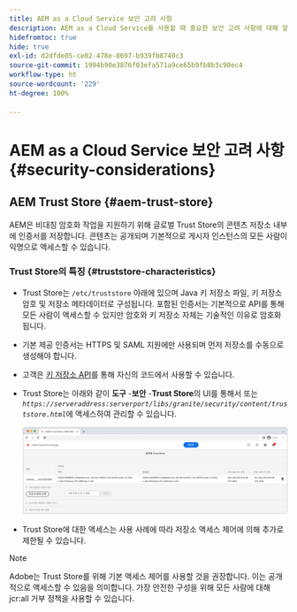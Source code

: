 ```yaml
---
title: AEM as a Cloud Service 보안 고려 사항
description: AEM as a Cloud Service를 사용할 때 중요한 보안 고려 사항에 대해 알아보겠습니다.
hidefromtoc: true
hide: true
exl-id: d2dfde05-ce02-478e-8697-b939fb8740c3
source-git-commit: 1994b90e3876f03efa571a9ce65b9fb8b3c90ec4
workflow-type: ht
source-wordcount: '229'
ht-degree: 100%

---
```


# AEM as a Cloud Service 보안 고려 사항 {#security-considerations}

## AEM Trust Store {#aem-trust-store}

AEM은 비대칭 암호화 작업을 지원하기 위해 글로벌 Trust Store의 콘텐츠 저장소 내부에 인증서를 저장합니다. 콘텐츠는 공개되며 기본적으로 게시자 인스턴스의 모든 사람이 익명으로 액세스할 수 있습니다.

### Trust Store의 특징 {#truststore-characteristics}

* Trust Store는 `/etc/truststore` 아래에 있으며 Java 키 저장소 파일, 키 저장소 암호 및 저장소 메타데이터로 구성됩니다. 포함된 인증서는 기본적으로 API를 통해 모든 사람이 액세스할 수 있지만 암호와 키 저장소 자체는 기술적인 이유로 암호화됩니다.
* 기본 제공 인증서는 HTTPS 및 SAML 지원에만 사용되며 먼저 저장소를 수동으로 생성해야 합니다.
* 고객은 [키 저장소 API](https://developer.adobe.com/experience-manager/reference-materials/6-5/javadoc/com/adobe/granite/keystore/KeyStoreService.html#getTrustStore-org.apache.sling.api.resource.ResourceResolver-)를 통해 자신의 코드에서 사용할 수 있습니다.
* Trust Store는 아래와 같이 **도구** -**보안** -**Trust Store**&#x200B;의 UI를 통해서 또는 *`https://serveraddress:serverport/libs/granite/security/content/truststore.html`*&#x200B;에 액세스하여 관리할 수 있습니다.

  ![Trust Store 관리](/help/security/assets/global-trust-store-modified.png)

* Trust Store에 대한 액세스는 사용 사례에 따라 저장소 액세스 제어에 의해 추가로 제한될 수 있습니다.

>[!NOTE]
>
>Adobe는 Trust Store를 위해 기본 액세스 제어를 사용할 것을 권장합니다. 이는 공개적으로 액세스할 수 있음을 의미합니다. 가장 안전한 구성을 위해 모든 사람에 대해 jcr:all 거부 정책을 사용할 수 있습니다.

<!--
Commenting out section for now as requested by Lars

## Anonymous Permission Hardening Package {#anonymous-permission-hardening-package}

For more information on the Anonymous Hardening Package, see [Security Checklist](https://experienceleague.adobe.com/docs/experience-manager-65/administering/security/security-checklist.html#anonymous-permission-hardening-package).
-->
